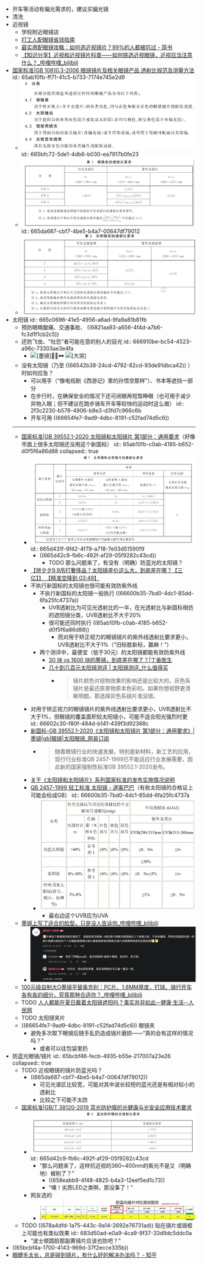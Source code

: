- 开车等活动有偏光需求的，建议买偏光镜
- 清洗
- 近视镜
	- 学校附近眼镜店
	- [打工人配眼镜省钱指南](https://mp.weixin.qq.com/s/h0anb8kNf2M_rOV3FQEkdA)
	- [最实用配眼镜攻略：如何选近视镜片？99%的人都被坑过 - 简书](https://www.jianshu.com/p/a97d915a06f7)
	- [【知识分享】近视和近视镜片科普——如何挑选近视眼镜，近视应当注意什么？_哔哩哔哩_bilibili](https://www.bilibili.com/video/BV1xf421D7Wy)
- [国家标准|GB 10810.3-2006 眼镜镜片及相关眼镜产品 透射比规范及测量方法](https://openstd.samr.gov.cn/bzgk/gb/newGbInfo?hcno=A4086E378EB6208644543725784EF89B)
  id:: 65ab10fb-ff71-41c5-b733-7174e745e2d9
	- ![brave_3vLyL8j5kH.png](../assets/brave_3vLyL8j5kH_1717304446530_0.png)
	  id:: 665bfc72-5de1-4db6-b030-ea7917b0fe23
	- ![SOGOUSmartAssistant_YmsSQA4LwY.png](../assets/SOGOUSmartAssistant_YmsSQA4LwY_1717413512983_0.png)
	  id:: 665da687-cbf7-4be5-b4a7-00647df79012
	- ![SOGOUSmartAssistant_AIGanSymdU.png](../assets/SOGOUSmartAssistant_AIGanSymdU_1717579710950_0.png)
- 太阳镜
  id:: 665c0696-41e5-4956-a6ad-9fa9a81b81fb
	- 预防眼睛酸痛、交通事故、 ((6821aa93-a656-4f4d-a7b6-fc3d1f1cb2c5))
	- 还防飞虫、“社恐”者可能在意的别人的目光
	  id:: 666910be-bc54-4523-a96c-73303ae3e4fa
		- ![[墨镜]](https://i0.hdslb.com/bfs/emote/3a03aebfc06339d86a68c2d893303b46f4b85771.png@48w_48h.webp)👌🏻🕶️ ![[大哭]](https://i0.hdslb.com/bfs/emote/2caafee2e5db4db72104650d87810cc2c123fc86.png@48w_48h.webp)
	- 没有太阳镜（乃至 ((66542b38-24cd-4792-82cd-93de91dbca42)) ）时如何应急？
		- 可以用手（“像电视剧《西游记》里的孙悟空那样”）、书本等遮挡一部分
		- 在步行时，在确保安全的情况下还可闭眼再短暂睁眼（也可用于减少异物入眼；但不建议在跑步骑车开车等较快的运动时这么做）
		  id:: 2f3c2230-b578-4906-b9e3-d3fd7c966c6b
		- 开车可用 ((66654fe7-9ad9-4dbc-8191-c52fad74d5c6))
	- ---
	- [国家标准|GB 39552.1-2020 太阳镜和太阳镜片 第1部分：通用要求](https://openstd.samr.gov.cn/bzgk/gb/newGbInfo?hcno=0960BB7C75AEBC8095288FA3E29803B0)（好像市面上很多太阳镜还没用这个新国标）
	  id:: 65ab10fb-c0ab-4185-b652-d0f5f6a86d88
	  collapsed:: true
		- ![SOGOUSmartAssistant_aJDK7feZZD.png](../assets/SOGOUSmartAssistant_aJDK7feZZD_1717388064523_0.png)
		  id:: 665d431f-9f42-4f79-a718-7e03d51590f9
			- ((665d42c9-fb6c-492f-af29-05f9282c43cd))
				- TODO 那么问题来了，有没有（明确）防蓝光的太阳镜？
		- [【拼夕夕9.9吊打奢侈品？太阳镜差价这么大，到底差在哪？【三亿】】 【精准空降到 03:49】](https://www.bilibili.com/video/BV11b421b7Rn/?share_source=copy_web&vd_source=24175964b0df2fcc2c022cae23517fdc&t=229)
		- 不执行新国标的太阳镜也很可能有效防紫外线
			- 不执行新国标的太阳镜一般执行 ((66600b35-7bd0-4dc1-85dd-6fa25fc4737a))
				- UVB透射比为可见光透射比的一半，在光透射比与新国标相仿的遮阳镜分类，UVB透射比不大于20%
				- 很可能还同时执行 ((65ab10fb-c0ab-4185-b652-d0f5f6a86d88))
					- 而对用于矫正视力的眼镜镜片的紫外线透射比要求更小，UVB透射比不大于1%（“旧标胜新标，赢麻！”）
			- 两个测评中，最便宜（低于30元）的太阳镜都能有效防紫外线
				- [30 块 vs 1600 块的墨镜，到底差在哪了？|丁香医生](https://dxy.com/article/191261)
				- [几十到几百元太阳镜测评 |  太阳镜测评_什么值得买](https://post.smzdm.com/p/apz089v7/)
					- >镜片颜色对视物效果的影响还是比较大的，灰色系镜片是最还原景物原本色彩的。如果你想视野更清晰明朗，那选择灰色系镜片准没错。
		- 对用于矫正视力的眼镜镜片的紫外线透射比要求更小，UVB透射比不大于1%，但眼镜的覆盖面积较太阳镜小，可能不适合阳光强烈时更
		  id:: 66602c30-f80f-484d-b141-439f3d92368c
		- [新国标-GB 39552.1-2020《太阳镜和太阳镜片 第1部分：通用要求》|墨镜|gb|眼镜|太阳眼镜_网易订阅](https://www.163.com/dy/article/GBV6OA6F05528PBJ.html)
			- >随着眼镜行业的快速发展，特别是新材料，新工艺的应用，现行行业标准QB 2457-1999已不能适应行业发展需要，因此新的国家强制性标准GB 39552.1-2020发布。
		- [关于《太阳镜和太阳镜片》系列国家标准的发布实施情况说明](https://oge.dhu.edu.cn/2022/0810/c21852a298279/page.htm)
		- [QB 2457-1999 轻工标准 太阳镜 - 道客巴巴](https://www.doc88.com/p-180692086228.html)（有些太阳镜的合格证上可能会标成GB）
		  id:: 66600b35-7bd0-4dc1-85dd-6fa25fc4737a
			- ![SOGOUSmartAssistant_r5p9eaIOtf.png](../assets/SOGOUSmartAssistant_r5p9eaIOtf_1717570988983_0.png)
				- 最右边这个UVB应为UVA
	- [墨镜上写了适合的脸型，只是没人告诉你_哔哩哔哩_bilibili](https://www.bilibili.com/video/BV1SS4y137ou)
		- ![brave_yqD11kZNXq.png](../assets/brave_yqD11kZNXq_1718167739857_0.png)
	- [100元级自制大O墨镜平替奥克利：PC片、1.6MM厚度，打球、骑行开车各有各的细分，究竟那种合适你？_哔哩哔哩_bilibili](https://www.bilibili.com/video/BV1CKMHzTEVQ/)
	- TODO [人人都能在夏日戴着太阳镜遮阳吗？事实并非如此--健康·生活--人民网](http://health.people.com.cn/n1/2018/0605/c14739-30036995.html)
	- TODO 太阳镜夹片
	- ((66654fe7-9ad9-4dbc-8191-c52fad74d5c6)) 眼镜夹
		- 避免多次取下眼镜后随手乱扔造成镜片磨损——“真的会有这样的情况吗？”
			- 或者可以往包袋里扔
- 防蓝光眼镜/镜片
  id:: 65bcbf46-fecb-4935-b55e-217007a23e26
  collapsed:: true
	- TODO 近视眼镜的镜片防蓝光吗？
		- ((665da687-cbf7-4be5-b4a7-00647df79012))
			- 可见光谱区比较宽，可能对其中波长较短的蓝光还是有相对较小的透射比
			- 比较之下可能不太防
	- [国家标准|GB/T 38120-2019 蓝光防护膜的光健康与光安全应用技术要求](https://openstd.samr.gov.cn/bzgk/gb/newGbInfo?hcno=A587E31519ED1F6BFF23FC9132469137)
		- ![SOGOUSmartAssistant_BRbWnVqSbU.png](../assets/SOGOUSmartAssistant_BRbWnVqSbU_1717387992708_0.png)
		  id:: 665d42c9-fb6c-492f-af29-05f9282c43cd
			- “那么问题来了，这样抗近视的360~400nm的紫光不是又（明确地）被削了？”
				- ((658eabb9-4f48-4825-b4a3-12eef5ed1c73))
				- “噢！劣质LED之类啊，那没事了！”
		- 网友选的
			- ![b1c0b190aa148901bc41f91665b2589.jpg](../assets/b1c0b190aa148901bc41f91665b2589_1703902323586_0.jpg)
	- TODO ((678a4dfd-1a75-443c-9a14-2692e76731ad)) 贴在镜片或镜框上可能也有类似效果
	  id:: 683d50ad-e0a9-4ca9-9f37-33d9dc5ddc0a
		- “波士顿圆脸那副黄镜片应该也防吧？”
- ((65bcbf4a-1700-4143-969d-37f2ecce335b))
- [眼睫毛太长，总是碰到镜片，有什么好的解决办法吗？ - 知乎](https://www.zhihu.com/question/21196797)